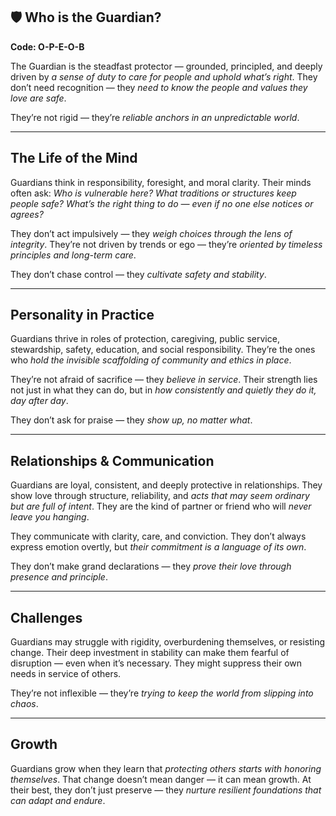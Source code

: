 ## 🛡️ Who is the Guardian?  
**Code: O-P-E-O-B**

The Guardian is the steadfast protector — grounded, principled, and deeply driven by *a sense of duty to care for people and uphold what’s right*. They don’t need recognition — they *need to know the people and values they love are safe*.

They’re not rigid — they’re *reliable anchors in an unpredictable world*.

---

## The Life of the Mind

Guardians think in responsibility, foresight, and moral clarity. Their minds often ask: *Who is vulnerable here? What traditions or structures keep people safe? What’s the right thing to do — even if no one else notices or agrees?*

They don’t act impulsively — they *weigh choices through the lens of integrity*. They’re not driven by trends or ego — they’re *oriented by timeless principles and long-term care*.

They don’t chase control — they *cultivate safety and stability*.

---

## Personality in Practice

Guardians thrive in roles of protection, caregiving, public service, stewardship, safety, education, and social responsibility. They’re the ones who *hold the invisible scaffolding of community and ethics in place*.

They’re not afraid of sacrifice — they *believe in service*. Their strength lies not just in what they can do, but in *how consistently and quietly they do it, day after day*.

They don’t ask for praise — they *show up, no matter what*.

---

## Relationships & Communication

Guardians are loyal, consistent, and deeply protective in relationships. They show love through structure, reliability, and *acts that may seem ordinary but are full of intent*. They are the kind of partner or friend who will *never leave you hanging*.

They communicate with clarity, care, and conviction. They don’t always express emotion overtly, but *their commitment is a language of its own*.

They don’t make grand declarations — they *prove their love through presence and principle*.

---

## Challenges

Guardians may struggle with rigidity, overburdening themselves, or resisting change. Their deep investment in stability can make them fearful of disruption — even when it’s necessary. They might suppress their own needs in service of others.

They’re not inflexible — they’re *trying to keep the world from slipping into chaos*.

---

## Growth

Guardians grow when they learn that *protecting others starts with honoring themselves*. That change doesn’t mean danger — it can mean growth. At their best, they don’t just preserve — they *nurture resilient foundations that can adapt and endure*.
